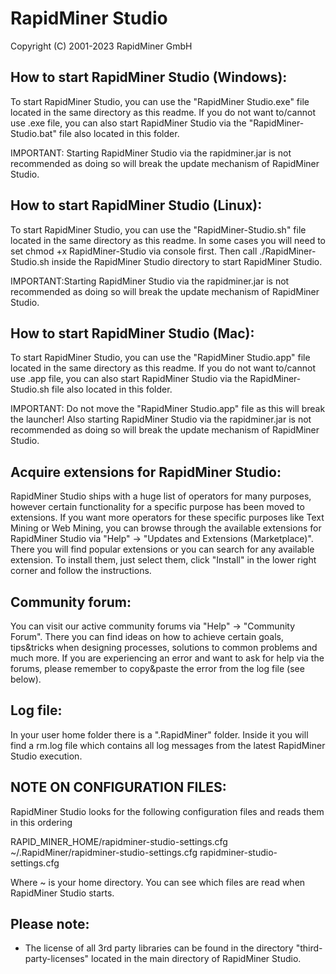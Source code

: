 RapidMiner Studio
=================

  Copyright (C) 2001-2023 RapidMiner GmbH


How to start RapidMiner Studio (Windows):
----------------------------------

To start RapidMiner Studio, you can use the "RapidMiner Studio.exe" file located in the same
directory as this readme. If you do not want to/cannot use .exe file, you can also
start RapidMiner Studio via the "RapidMiner-Studio.bat" file also located in this folder.

IMPORTANT: Starting RapidMiner Studio via the rapidminer.jar is not recommended as doing so will break
the update mechanism of RapidMiner Studio.


How to start RapidMiner Studio (Linux):
--------------------------------

To start RapidMiner Studio, you can use the "RapidMiner-Studio.sh" file located in the same 
directory as this readme. In some cases you will need to set chmod +x RapidMiner-Studio via 
console first. Then call ./RapidMiner-Studio.sh inside the RapidMiner Studio directory to 
start RapidMiner Studio. 

IMPORTANT:Starting RapidMiner Studio via the rapidminer.jar is not recommended 
as doing so will break the update mechanism of RapidMiner Studio.


How to start RapidMiner Studio (Mac):
------------------------------

To start RapidMiner Studio, you can use the "RapidMiner Studio.app" file located in the same directory 
as this readme. If you do not want to/cannot use .app file, you can also start RapidMiner Studio via 
the RapidMiner-Studio.sh file also located in this folder.

IMPORTANT: Do not move the "RapidMiner Studio.app" file as this will break the launcher! 
Also starting RapidMiner Studio via the rapidminer.jar is not recommended as doing so will 
break the update mechanism of RapidMiner Studio.


Acquire extensions for RapidMiner Studio:
-----------------------------------

RapidMiner Studio ships with a huge list of operators for many purposes, however certain
functionality for a specific purpose has been moved to extensions.
If you want more operators for these specific purposes like Text Mining or Web Mining, 
you can browse through the available extensions for RapidMiner Studio via "Help" -> 
"Updates and Extensions (Marketplace)". There you will find popular extensions or
you can search for any available extension. To install them, just select them,
click "Install" in the lower right corner and follow the instructions.


Community forum:
----------------

You can visit our active community forums via "Help" -> "Community Forum".
There you can find ideas on how to achieve certain goals, tips&tricks when designing processes, 
solutions to common problems and much more.
If you are experiencing an error and want to ask for help via the forums, please remember
to copy&paste the error from the log file (see below).


Log file:
---------

In your user home folder there is a ".RapidMiner" folder. Inside it you will find a
rm.log file which contains all log messages from the latest RapidMiner Studio execution.


NOTE ON CONFIGURATION FILES:
----------------------------
RapidMiner Studio looks for the following configuration files and reads them in 
this ordering

  RAPID_MINER_HOME/rapidminer-studio-settings.cfg
  ~/.RapidMiner/rapidminer-studio-settings.cfg
  rapidminer-studio-settings.cfg


Where ~ is your home directory. You can see which files are read 
when RapidMiner Studio starts.


Please note:
------------

* The license of all 3rd party libraries can be found in the directory 
  "third-party-licenses" located in the main directory of RapidMiner Studio.
  
 